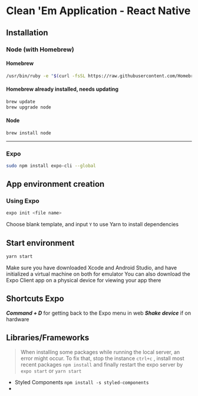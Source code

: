 # Clean 'Em Application - React Native

## Installation

### Node (with Homebrew)

#### Homebrew

```sh
/usr/bin/ruby -e "$(curl -fsSL https://raw.githubusercontent.com/Homebrew/install/master/install)"
```

#### Homebrew already installed, needs updating

```sh
brew update
brew upgrade node
```

#### Node

```sh
brew install node
```

---

### Expo

```sh
sudo npm install expo-cli --global
```

## App environment creation

### Using Expo

```sh
expo init <file name>
```

Choose blank template, and input `Y` to use Yarn to install dependencies

## Start environment

```sh
yarn start
```

Make sure you have downloaded Xcode and Android Studio, and have initialized a virtual machine on both for emulator
You can also download the Expo Client app on a physical device for viewing your app there

## Shortcuts Expo

**_Command + D_** for getting back to the Expo menu in web
**_Shake device_** if on hardware

## Libraries/Frameworks

> When installing some packages while running the local server, an error might occur. To fix that, stop the instance `ctrl+c` , install most recent packages `npm install` and finally restart the expo server by `expo start` or `yarn start`

- Styled Components
  `npm install -s styled-components`
-
